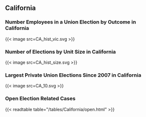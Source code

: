 ##  California

### Number Employees in a Union Election by Outcome in California
{{< image src=CA_hist_vic.svg >}}

### Number of Elections by Unit Size in California
{{< image src=CA_hist_size.svg >}}

### Largest Private Union Elections Since 2007 in California
{{< image src=CA_10.svg >}}

### Open Election Related Cases
{{< readtable table="/tables/California/open.html" >}}

